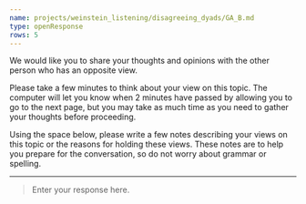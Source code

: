 ```yaml
---
name: projects/weinstein_listening/disagreeing_dyads/GA_B.md
type: openResponse
rows: 5
---
```


We would like you to share your thoughts and opinions with the other person who has an opposite view.

Please take a few minutes to think about your view on this topic. The computer will let you know when 2 minutes have passed by allowing you to go to the next page, but you may take as much time as you need to gather your thoughts before proceeding.

Using the space below, please write a few notes describing your views on this topic or the reasons for holding these views. These notes are to help you prepare for the conversation, so do not worry about grammar or spelling.

---

> Enter your response here.
